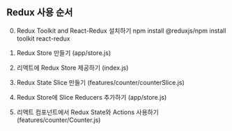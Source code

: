## Redux 사용 순서
0. Redux Toolkit and React-Redux 설치하기
npm install @reduxjs/npm install toolkit react-redux

1. Redux Store 만들기 (app/store.js)

2. 리액트에 Redux Store 제공하기 (index.js)

3. Redux State Slice 만들기 (features/counter/counterSlice.js)

4. Redux Store에 Slice Reducers 추가하기 (app/store.js)

5. 리액트 컴포넌트에서 Redux State와 Actions 사용하기 (features/counter/Counter.js)